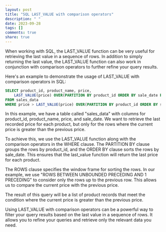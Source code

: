 ```yaml
---
layout: post
title: "SQL LAST_VALUE with comparison operators"
description: " "
date: 2023-09-28
tags: []
comments: true
share: true
---
```


When working with SQL, the LAST_VALUE function can be very useful for retrieving the last value in a sequence of rows. In addition to simply returning the last value, the LAST_VALUE function can also work in conjunction with comparison operators to further refine your query results.

Here's an example to demonstrate the usage of LAST_VALUE with comparison operators in SQL:

```sql
SELECT product_id, product_name, price,
    LAST_VALUE(price) OVER(PARTITION BY product_id ORDER BY sale_date ROWS BETWEEN UNBOUNDED PRECEDING AND UNBOUNDED FOLLOWING) AS last_price
FROM sales_data
WHERE price > LAST_VALUE(price) OVER(PARTITION BY product_id ORDER BY sale_date ROWS BETWEEN UNBOUNDED PRECEDING AND 1 PRECEDING);
```

In this example, we have a table called "sales_data" with columns for product_id, product_name, price, and sale_date. We want to retrieve the last recorded price for each product, but only for the rows where the current price is greater than the previous price.

To achieve this, we use the LAST_VALUE function along with the comparison operators in the WHERE clause. The PARTITION BY clause groups the rows by product_id, and the ORDER BY clause sorts the rows by sale_date. This ensures that the last_value function will return the last price for each product.

The ROWS clause specifies the window frame for sorting the rows. In our example, we use "ROWS BETWEEN UNBOUNDED PRECEDING AND 1 PRECEDING" to consider only the rows up to the previous row. This allows us to compare the current price with the previous price.

The result of this query will be a list of product records that meet the condition where the current price is greater than the previous price.

Using LAST_VALUE with comparison operators can be a powerful way to filter your query results based on the last value in a sequence of rows. It allows you to refine your queries and retrieve only the relevant data you need.